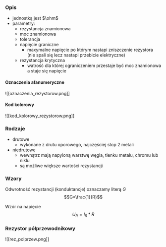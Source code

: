 ### Opis
- jednostką jest $\ohm$
- parametry:
	- rezystancja znamionowa
	- moc znamionowa
	- tolerancja
	- napięcie graniczne
		- maxymalne napięcie po którym nastapi zniszczenie rezystora (nie spali się lecz nastapi przebicie elektryczne)
	- rezystancja krytyczna
		- watrość dla której ograniczeniem przestaje być moc znamionowa a staje się napięcie

#### Oznaczenia afanumeryczne
![[oznaczenia_rezystorow.png]]

#### Kod kolorowy
![[kod_kolorowy_rezystorow.png]]

### Rodzaje
- drutowe
	- wykonane z drutu oporowego, najczęściej stop 2 metali
- niedrutowe
	- wewnątrz mają napyloną warstwę węgla, tlenku metalu, chromu lub niklu
	- są możliwe większe wartości rezystancji

### Wzory
Odwrotność rezystancji (konduktancje) oznaczamy literą $G$
$$G=\frac{1}{R}$$

Wzór na napięcie
$$U_R=I_R*R$$

### Rezystor półprzewodnikowy
![[rez_polprzew.png]]